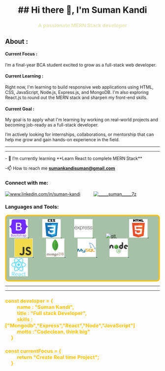 <h1 align="center">## Hi there 👋, I'm Suman Kandi</h1>
<h3 align="center" style="color:#e5e8b6; ">A passionate MERN Stack developer</h3>
<h2>About :</h2>
<p>
<h4>Current Focus :</h4> I’m a final-year BCA student excited to grow as a full-stack web developer.

<h4>Current Learning :</h4> Right now, I'm learning to build responsive web applications using HTML, CSS, JavaScript, Node.js, Express.js, and MongoDB.
I'm also exploring React.js to round out the MERN stack and sharpen my front-end skills.

<h4>Current Goal :</h4> My goal is to apply what I'm learning by working on real-world projects and becoming job-ready as a full-stack developer.

I’m actively looking for internships, collaborations, or mentorship that can help me grow and gain hands-on experience in the field.

</p>
<hr>
<hr>
- 🌱 I’m currently learning **Learn React to complete MERN Stack**

-📫 How to reach me **sumankandisuman@gmail.com**

<h3 align="left">Connect with me:</h3>
<p align="left" >
<a href="https://www.linkedin.com/in/suman-kandi" target="blank"><img align="center" src="https://raw.githubusercontent.com/rahuldkjain/github-profile-readme-generator/master/src/images/icons/Social/linked-in-alt.svg" alt="www.linkedin.com/in/suman-kandi" height="30" width="40" /></a>
&nbsp;
&nbsp;
&nbsp;
&nbsp;
&nbsp;
<a href="https://instagram.com/_____suman_____7z" target="blank"><img align="center" src="https://raw.githubusercontent.com/rahuldkjain/github-profile-readme-generator/master/src/images/icons/Social/instagram.svg" alt="_____suman_____7z" height="30" width="40" /></a>
</p>

<h3 align="left">Languages and Tools:</h3>
<p align="left" style="background-color:#a7c1a8; padding:10px; border:4px solid #ffc107; border-radius:10px"> 
<a href="https://getbootstrap.com" target="_blank" rel="noreferrer"> <img src="https://raw.githubusercontent.com/devicons/devicon/master/icons/bootstrap/bootstrap-plain-wordmark.svg" alt="bootstrap" width="60" height="60"/> </a>
&nbsp;&nbsp;
&nbsp;
&nbsp;
&nbsp;
&nbsp;
  <a href="https://www.w3schools.com/css/" target="_blank" rel="noreferrer"> <img src="https://raw.githubusercontent.com/devicons/devicon/master/icons/css3/css3-original-wordmark.svg" alt="css3" width="60" height="60"/> </a> 
&nbsp;&nbsp;&nbsp;
&nbsp;
&nbsp;
&nbsp;
  <a href="https://expressjs.com" target="_blank" rel="noreferrer"> <img src="https://raw.githubusercontent.com/devicons/devicon/master/icons/express/express-original-wordmark.svg" alt="express" width="60" height="60"/> </a>
&nbsp;&nbsp;&nbsp;
&nbsp;
&nbsp;
&nbsp;
  <a href="https://git-scm.com/" target="_blank" rel="noreferrer"> <img src="https://www.vectorlogo.zone/logos/git-scm/git-scm-icon.svg" alt="git" width="60" height="60"/> </a> 
&nbsp;&nbsp;&nbsp;
&nbsp;
&nbsp;
&nbsp;
  <a href="https://www.w3.org/html/" target="_blank" rel="noreferrer"> <img src="https://raw.githubusercontent.com/devicons/devicon/master/icons/html5/html5-original-wordmark.svg" alt="html5" width="60" height="60"/> </a>
&nbsp;&nbsp;&nbsp;
&nbsp;
&nbsp;
&nbsp;
  <a href="https://developer.mozilla.org/en-US/docs/Web/JavaScript" target="_blank" rel="noreferrer"> <img src="https://raw.githubusercontent.com/devicons/devicon/master/icons/javascript/javascript-original.svg" alt="javascript" width="60" height="60"/> </a>
&nbsp;&nbsp;&nbsp;
&nbsp;
&nbsp;
&nbsp;
  <a href="https://www.mongodb.com/" target="_blank" rel="noreferrer"> <img src="https://raw.githubusercontent.com/devicons/devicon/master/icons/mongodb/mongodb-original-wordmark.svg" alt="mongodb" width="60" height="60"/> </a>
&nbsp;&nbsp;&nbsp;
&nbsp;
&nbsp;
&nbsp;
  <a href="https://www.mysql.com/" target="_blank" rel="noreferrer"> <img src="https://raw.githubusercontent.com/devicons/devicon/master/icons/mysql/mysql-original-wordmark.svg" alt="mysql" width="60" height="60"/> </a> 
&nbsp;&nbsp;&nbsp;
&nbsp;
&nbsp;
&nbsp;
  <a href="https://nodejs.org" target="_blank" rel="noreferrer"> <img src="https://raw.githubusercontent.com/devicons/devicon/master/icons/nodejs/nodejs-original-wordmark.svg" alt="nodejs" width="60" height="60"/> </a>   
&nbsp;&nbsp;&nbsp;
&nbsp;
&nbsp;
&nbsp;
  <a href="https://reactjs.org/" target="_blank" rel="noreferrer"> <img src="https://raw.githubusercontent.com/devicons/devicon/master/icons/react/react-original-wordmark.svg" alt="react" width="60" height="60"/> </a> </p>

<hr>
<hr>
<h3 style="color:#ffc107">
const developer = {
  <br>
  &nbsp;&nbsp;&nbsp;&nbsp;&nbsp;&nbsp;&nbsp;&nbsp;&nbsp;&nbsp;name : "Suman Kandi",
  <br>
  &nbsp;&nbsp;&nbsp;&nbsp;&nbsp;&nbsp;&nbsp;&nbsp;&nbsp;&nbsp;title : "Full stack Developer",
  <br>
  &nbsp;&nbsp;&nbsp;&nbsp;&nbsp;&nbsp;&nbsp;&nbsp;&nbsp;&nbsp;skills : ["Mongodb","Express","React","Node","JavaScript"]
  <br>
  &nbsp;&nbsp;&nbsp;&nbsp;&nbsp;&nbsp;&nbsp;&nbsp;&nbsp;&nbsp;motto :"Codeclean, think big"
  <br>
  &nbsp;&nbsp;&nbsp;&nbsp;&nbsp}
</h3>

<h3 style="color:#ffc107">
const currentFocus = {
  <br>
  &nbsp;&nbsp;&nbsp;&nbsp;&nbsp;&nbsp;&nbsp;&nbsp;&nbsp;&nbsp;return "Create Real time Project";
  <br>
  &nbsp;&nbsp;&nbsp;&nbsp;&nbsp}
</h3>
